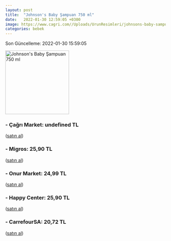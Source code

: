 ```yaml
---
layout: post
title:  "Johnson's Baby Şampuan 750 ml"
date:   2022-01-30 12:59:05 +0300
image: https://www.cagri.com//Uploads/UrunResimleri/johnsons-baby-sampuan-750-ml-78f6.jpg
categories: bebek
---
```


Son Güncelleme: 2022-01-30 15:59:05

<img src="https://www.cagri.com//Uploads/UrunResimleri/johnsons-baby-sampuan-750-ml-78f6.jpg" width="200" alt="Johnson's Baby Şampuan 750 ml" />


### - Çağrı Market: undefined TL
 (<a target="_blank" href="https://www.cagri.com/johnsons-baby-sampuan-750-ml">satın al</a>)
### - Migros: 25,90 TL
 (<a target="_blank" href="https://www.migros.com.tr/johnsons-bebek-sampuani-750-ml-p-1e22da1">satın al</a>)
### - Onur Market: 24,99 TL
 (<a target="_blank" href="https://www.onurmarket.com/product/johnsons-sampuan-750ml/894fe092-8ce7-4306-bd32-c06e28d53581">satın al</a>)
### - Happy Center: 25,90 TL
 (<a target="_blank" href="https://www.happycenter.com.tr/Jb_Sampuan_800_Ml">satın al</a>)
### - CarrefourSA: 20,72 TL
 (<a target="_blank" href="https://www.carrefoursa.com/johnson-s-baby-sampuan-750-ml-p-30051172">satın al</a>)
